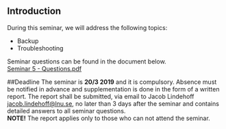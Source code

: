 ## Introduction
During this seminar, we will address the following topics:

* Backup
* Troubleshooting

Seminar questions can be found in the document below. <br />
[Seminar 5 - Questions.pdf](https://github.com/1DV020/Seminar/raw/master/Seminar%205/Seminar_5.pdf)

##Deadline
The seminar is **20/3 2019** and it is compulsory.
Absence must be notified in advance and supplementation is done in the form of a written report. The report shall be submitted, via email to Jacob Lindehoff <jacob.lindehoff@lnu.se>, no later than 3 days after the seminar and contains detailed answers to all seminar questions. <br />
**NOTE!** The report applies only to those who can not attend the seminar.